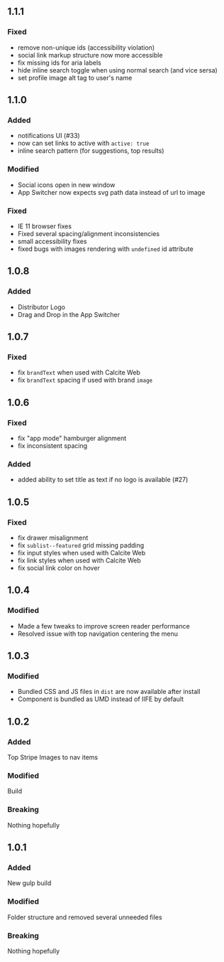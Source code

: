 ## 1.1.1

### Fixed
- remove non-unique ids (accessibility violation)
- social link markup structure now more accessible
- fix missing ids for aria labels
- hide inline search toggle when using normal search (and vice sersa)
- set profile image alt tag to user's name

## 1.1.0

### Added
- notifications UI (#33)
- now can set links to active with `active: true`
- inline search pattern (for suggestions, top results)

### Modified
- Social icons open in new window
- App Switcher now expects svg path data instead of url to image

### Fixed
- IE 11 browser fixes
- Fixed several spacing/alignment inconsistencies
- small accessibility fixes
- fixed bugs with images rendering with `undefined` id attribute

## 1.0.8

### Added
- Distributor Logo
- Drag and Drop in the App Switcher

## 1.0.7

### Fixed
- fix `brandText` when used with Calcite Web
- fix `brandText` spacing if used with brand `image`

## 1.0.6

### Fixed
- fix "app mode" hamburger alignment
- fix inconsistent spacing

### Added
- added ability to set title as text if no logo is available (#27)

## 1.0.5

### Fixed
- fix drawer misalignment
- fix `sublist--featured` grid missing padding
- fix input styles when used with Calcite Web
- fix link styles when used with Calcite Web
- fix social link color on hover

## 1.0.4

### Modified
- Made a few tweaks to improve screen reader performance
- Resolved issue with top navigation centering the menu


## 1.0.3

### Modified
- Bundled CSS and JS files in `dist` are now available after install
- Component is bundled as UMD instead of IIFE by default

## 1.0.2

### Added
Top Stripe
Images to nav items

### Modified
Build

### Breaking
Nothing hopefully


## 1.0.1

### Added
New gulp build

### Modified
Folder structure and removed several unneeded files

### Breaking
Nothing hopefully
